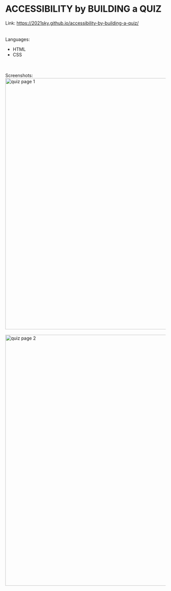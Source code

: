 # ACCESSIBILITY by BUILDING  a  QUIZ 
Link:
<a href="https://2021sky.github.io/accessibility-by-building-a-quiz/">https://2021sky.github.io/accessibility-by-building-a-quiz/</a>
<br>
<br>
<br>
Languages:
<br>
   <ul>
     <li>HTML</li>
     <li>CSS</li>
   </ul>
 <br>
 <br>
Screenshots:
 <br>
 <img width="787" alt="quiz page 1" src="https://github.com/2021sky/accessibility-by-building-a-quiz/assets/124482174/f9a2e09b-e098-4599-9571-c72ec288e8a1">
 <br>
 <br>
 <img width="786" alt="quiz page 2" src="https://github.com/2021sky/accessibility-by-building-a-quiz/assets/124482174/7f32c874-ebb3-4b56-9323-c58d234bfa13">
 <br>
 <br>
